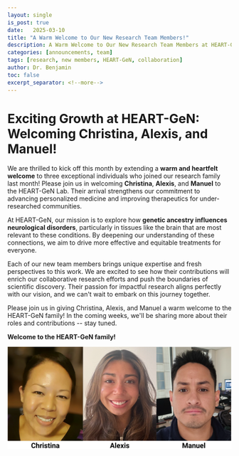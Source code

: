 ```yaml
---
layout: single
is_post: true
date:   2025-03-10
title: "A Warm Welcome to Our New Research Team Members!"
description: A Warm Welcome to Our New Research Team Members at HEART-GeN!
categories: [announcements, team]
tags: [research, new members, HEART-GeN, collaboration]
author: Dr. Benjamin
toc: false
excerpt_separator: <!--more-->
---
```


# Exciting Growth at HEART-GeN: Welcoming Christina, Alexis, and Manuel!

We are thrilled to kick off this month by extending a **warm and heartfelt**
**welcome** to three exceptional individuals who joined our research family
last month! Please join us in welcoming **Christina**, **Alexis**, and
**Manuel** to the HEART-GeN Lab. Their arrival strengthens our commitment to
advancing personalized medicine and improving therapeutics for under-researched
communities.

<!--more-->

At HEART-GeN, our mission is to explore how **genetic ancestry influences**
**neurological disorders**, particularly in tissues like the brain that are most
relevant to these conditions. By deepening our understanding of these
connections, we aim to drive more effective and equitable treatments for
everyone.

Each of our new team members brings unique expertise and fresh perspectives to
this work. We are excited to see how their contributions will enrich our
collaborative research efforts and push the boundaries of scientific discovery.
Their passion for impactful research aligns perfectly with our vision, and we
can't wait to embark on this journey together.

Please join us in giving Christina, Alexis, and Manuel a warm welcome to the
HEART-GeN family! In the coming weeks, we'll be sharing more about their roles
and contributions -- stay tuned.

**Welcome to the HEART-GeN family!**

![Team Photo](/assets/images/research-staff.png)
